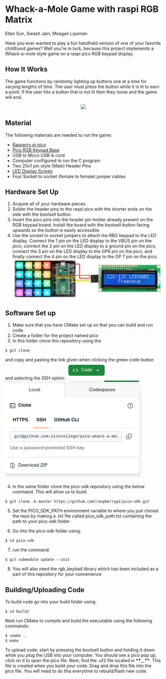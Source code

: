 # Whack-a-Mole Game with raspi RGB Matrix

Ellen Sun, Swasti Jain, Meagan Lipsman

Have you ever wanted to play a fun handheld version of one of your favorite childhood games? Well you're in luck, because this project implements a Whack-a-mole style game on a raspi pico RGB keypad display.

## How It Works

The game functions by randomly lighting up buttons one at a time for varying lengths of time. The user must press the button while it is lit to earn a point. If the user hits a button that is not lit then they loose and the game will end.

<div align="center">
    <img src="demo.mov">
</div>

## Material

The following materials are needed to run the game:

- [Rasperry pi pico](https://shop.pimoroni.com/products/raspberry-pi-pico-2-w?variant=54852252991867)
- [Pico RGB Keypad Base](https://shop.pimoroni.com/products/pico-rgb-keypad-base?variant=32369517166675)
- USB to Micro USB-b cord
- Computer configured to run the C program
- Two 20x1 pin style (Male) Header Pins
- [LED Display Screen](https://www.amazon.com/dp/B0B76YGDV4?ref=cm_sw_r_cso_sms_apin_dp_PSMCENFZE8E7QDNYRK0P&ref_=cm_sw_r_cso_sms_apin_dp_PSMCENFZE8E7QDNYRK0P&social_share=cm_sw_r_cso_sms_apin_dp_PSMCENFZE8E7QDNYRK0P&titleSource=avft-a&previewDoh=1&th=1)
- Four Socket to socket (female to female) jumper cables

## Hardware Set Up

1. Acquire all of your hardware pieces.
2. Solder the header pins to the raspi pico with the shorter ends on the side with the bootsell button.
3. Insert the pico pins into the header pin holder already present on the RGB keypad board. Install the board with the bootsell button facing upwards so the button is easily accessible.
4. Use the socket to socket jumpers to attach the RBG keypad to the LED display. Connect the 1 pin on the LED display to the VBUS pin on the pico, connect the 2 pin on the LED display to a ground pin on the pico, connect the 3 pin on the LED display to the GP6 pin on the pico, and finally connect the 4 pin on the LED display to the GP 7 pin on the pico.
   ![alt text](image.png)

## Software Set up

1. Make sure that you have CMake set up so that you can build and run code.
2. Create a folder for the project named pico
3. In this folder clone _this_ repository using the

```
$ git clone
```

and copy and pasting the link given when clicking the green code button and selecting the SSH option ![alt text](image-1.png) ![alt text](image-2.png)

4. In the same folder clone the pico-sdk repository using the below command. This will allow us to build.

```
$ git clone -b master https://github.com/raspberrypi/pico-sdk.git
```

5. Set the PICO_SDK_PATH environment variable to where you just cloned the repo by making a .txt file called pico_sdk_path.txt containing the path to your pico-sdk folder.

6. Go into the pico-sdk folder using:

```
$ cd pico-sdk
```

7. run the command:

```
$ git submodule update --init
```

8. You will also need the rgb_keybad library which has been included as a part of this repository for your convenience

## Building/Uploading Code

To build code go into your build folder using:

```
$ cd build/
```

Next run CMake to compile and build the executable using the following commands:

```
$ cmake ..
$ make
```

To upload code, start by pressing the bootsell button and holding it down while you plug the USB into your computer. You should see a pico pop up, click on it to open the pico file. Next, find the .uf2 file located in **\*\***\_\_**\*\***. This file is created when you build your code. Drag and drop this file into the pico file. You will need to do this everytime to rebuild/flash new code.
